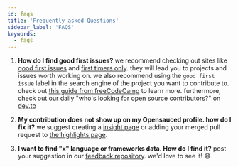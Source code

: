 ```yaml
---
id: faqs
title: 'Frequently asked Questions'
sidebar_label: 'FAQS'
keywords:
  - faqs
---
```


1. **How do I find good first issues?**
 we recommend checking out sites like [good first issues](https://goodfirstissues.com/) and [first timers only](https://www.firsttimersonly.com/). they will lead you to projects and issues worth working on.  we also recommend using the `good first issue` label in the search engine of the project you want to contribute to. check out [this guide from freeCodeCamp](https://www.freecodecamp.org/news/how-to-find-good-first-issues-on-github/) to learn more. furthermore, check out our daily "who's looking for open source contributors?" on [dev.to](https://dev.to/opensauced/whos-looking-for-open-source-contributors-week-46-247i)
1. **My contribution does not show up on my Opensauced profile. how do I fix it?**
we suggest creating a [insight page](https://github.com/open-sauced/intro/blob/main/05-how-to-contribute-to-open-source.md#discovering-open-source-with-opensauced) or adding your merged pull request to [the highlights page](https://github.com/open-sauced/intro/blob/main/06-the-secret-sauce.md#develop-your-open-source-resume).

1. **I want to find "x" language or frameworks data. How do I find it?**
post your suggestion in our [feedback repository](https://github.com/orgs/open-sauced/discussions). we'd love to see it! :smile:
